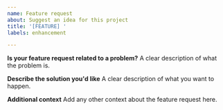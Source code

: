 ```yaml
---
name: Feature request
about: Suggest an idea for this project
title: '[FEATURE] '
labels: enhancement

---
```


**Is your feature request related to a problem?**
A clear description of what the problem is.

**Describe the solution you'd like**
A clear description of what you want to happen.

**Additional context**
Add any other context about the feature request here.
